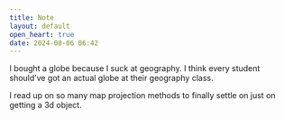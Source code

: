 ```yaml
---
title: Note
layout: default
open_heart: true
date: 2024-08-06 06:42
---
```


I bought a globe because I suck at geography. I think every student should’ve got an actual globe at their geography class. 

I read up on so many map projection methods to finally settle on just on getting a 3d object. 
